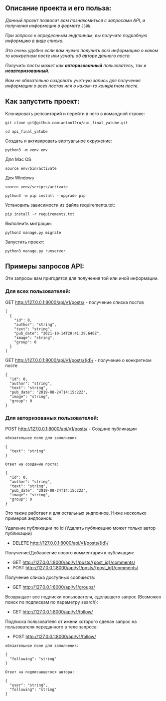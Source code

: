 ## Описание проекта и его польза:

*Данный проект позволит вам познакомиться с запросами API,
и получения информации в формате* `JSON`.

*При запросе к определнным эндпоинам, вы получите подробную информцию
в виде списка.*

*Это очень удобно если вам нужно получить всю информацию о каком то конкретном посте или узнать об авторе данного поста.*

*Получить посты может как **авторизованный** пользователь, так и **неавторизованный**.*

*Вам не обязательно создавать учетную запись для получения информации о всех постах или о каком-то конкретном посте.*




## Как запустить проект:

Клонировать репозиторий и перейти в него в командной строке:

```
git clone git@github.com:anton12ru/api_final_yatube.git
```

```
cd api_final_yatube
```

Cоздать и активировать виртуальное окружение:

```
python3 -m venv env
```

Для Mac OS
```
source env/bin/activate
```

Для Windows
```
source venv/scripts/activate
```

```
python3 -m pip install --upgrade pip
```

Установить зависимости из файла requirements.txt:

```
pip install -r requirements.txt
```

Выполнить миграции:

```
python3 manage.py migrate
```

Запустить проект:

```
python3 manage.py runserver
```


## Примеры запросов API:

Эти запросы вам пригодятся для получения той или иной информации.

### Для всех пользователей:

GET http://127.0.0.1:8000/api/v1/posts/ -
получение списка постов
```
[
  {
    "id": 0,
    "author": "string",
    "text": "string",
    "pub_date": "2021-10-14T20:41:29.648Z",
    "image": "string",
    "group": 0
  }
]
```
GET http://127.0.0.1:8000/api/v1/posts/{id}/ -
получение о конкретном посте
```
{
  "id": 0,
  "author": "string",
  "text": "string",
  "pub_date": "2019-08-24T14:15:22Z",
  "image": "string",
  "group": 0
}
```

### Для авторизованых пользователей:

POST http://127.0.0.1:8000/api/v1/posts/ - Создние публикации
```
обязательное поле для заполнения

{
  "text": "string"
}

Ответ на создание поста:

{
  "id": 0,
  "author": "string",
  "text": "string",
  "pub_date": "2019-08-24T14:15:22Z",
  "image": "string",
  "group": 0
}
```

Это также работает и для остальных эндпоинов. Ниже несколько примеров эндпоинов:

Удаление публикации по id (Удалить публикацию может только автор публикации)
- DELETE  http://127.0.0.1:8000/api/v1/posts/{id}/

Получение/Добавление нового комментария к публикации:
- GET http://127.0.0.1:8000/api/v1/posts/{post_id}/comments/
- POST http://127.0.0.1:8000/api/v1/posts/{post_id}/comments/

Получение списка доступных сообществ:
- GET http://127.0.0.1:8000/api/v1/groups/

Возвращает все подписки пользователя, сделавшего запрос (Возможен поиск по подпискам по параметру search):
- GET http://127.0.0.1:8000/api/v1/follow/

Подписка пользователя от имени которого сделан запрос на пользователя переданного в теле запроса:
- POST http://127.0.0.1:8000/api/v1/follow/
```
обязательное поле для заполнения:

{
  "following": "string"
}

Ответ на подписавшегося автора:

{
  "user": "string",
  "following": "string"
}
```